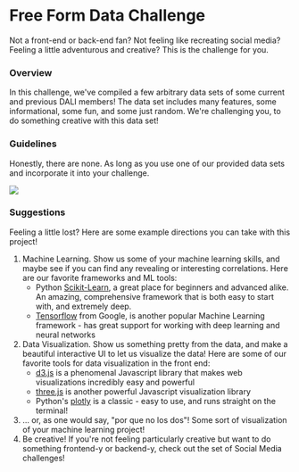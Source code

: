 # Free Form Data Challenge

Not a front-end or back-end fan? Not feeling like recreating social media? Feeling a little adventurous and creative? This is the challenge for you.

### Overview

In this challenge, we've compiled a few arbitrary data sets of some current and previous DALI members! The data set includes many features, some informational, some fun, and some just random. We're challenging you, to do something creative with this data set!

### Guidelines

Honestly, there are none. As long as you use one of our provided data sets and incorporate it into your challenge.

![](https://1.bp.blogspot.com/-FXZ6p15bHjA/W7IVy1HUu0I/AAAAAAAAO3o/7XeE_5PecD475NIH6IahEF_8v9JC9hrOgCLcBGAs/s1600/01.gif)

### Suggestions

Feeling a little lost? Here are some example directions you can take with this project!

1. Machine Learning. Show us some of your machine learning skills, and maybe see if you can find any revealing or interesting correlations. Here are our favorite frameworks and ML tools:
    - Python [Scikit-Learn](https://scikit-learn.org/stable/), a great place for beginners and advanced alike. An amazing, comprehensive framework that is both easy to start with, and extremely deep.
    - [Tensorflow](https://www.tensorflow.org/) from Google, is another popular Machine Learning framework - has great support for working with deep learning and neural networks
2. Data Visualization. Show us something pretty from the data, and make a beautiful interactive UI to let us visualize the data! Here are some of our favorite tools for data visualization in the front end:
    - [d3.js](https://d3js.org/) is a phenomenal Javascript library that makes web visualizations incredibly easy and powerful
    - [three.js](https://threejs.org/) is another powerful Javascript visualization library
    - Python's [plotly](https://plot.ly/python/) is a classic - easy to use, and runs straight on the terminal!
3. ... or, as one would say, "por que no los dos"! Some sort of visualization of your machine learning project!
4. Be creative! If you're not feeling particularly creative but want to do something frontend-y or backend-y, check out the set of Social Media challenges!
